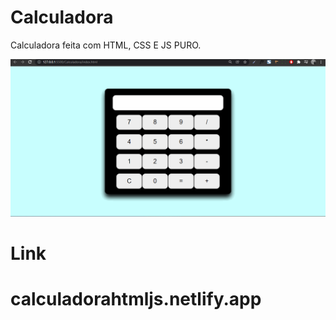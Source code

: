 # Calculadora
Calculadora feita com HTML, CSS E JS PURO.


<img src="calculadora.gif">


<h1>Link<h1>
calculadorahtmljs.netlify.app

